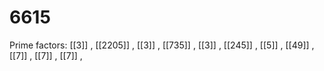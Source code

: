 # 6615

Prime factors: [[3]] , [[2205]] , [[3]] , [[735]] , [[3]] , [[245]] , [[5]] , [[49]] , [[7]] , [[7]] , [[7]] , 